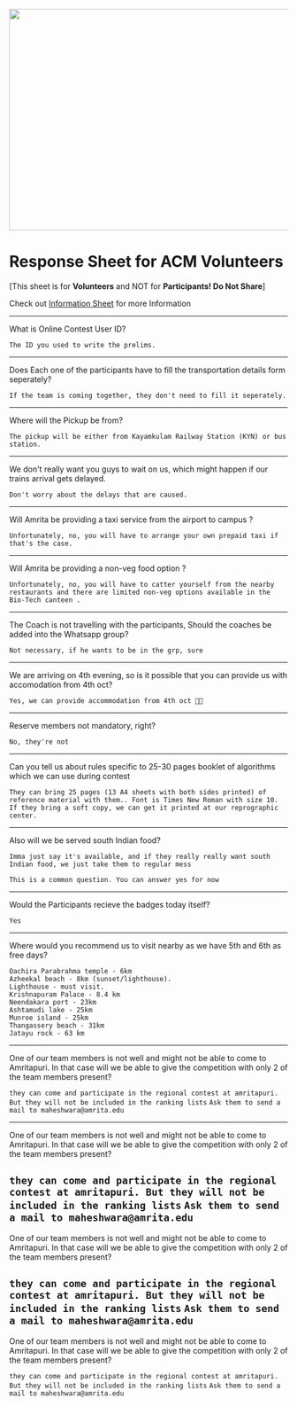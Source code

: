 <p align="center">
  <img width="700" height="400" src="https://user-images.githubusercontent.com/56226566/193438268-b79952a0-75bb-4543-baec-226e485e0de6.png">
</p>

# Response Sheet for ACM Volunteers

[This sheet is for **Volunteers** and NOT for **Participants! Do Not Share**]

Check out [Information Sheet](https://stuntstorm.github.io/Information/) for more Information 

-----------------------------------------------------------
What is Online Contest User ID?

`The ID you used to write the prelims.`

-----------------------------------------------------------

Does Each one of the participants have to fill the transportation details form seperately?

`If the team is coming together, they don't need to fill it seperately.`
 
-----------------------------------------------------------

Where will the Pickup be from?

`The pickup will be either from Kayamkulam Railway Station (KYN) or bus station.`

-----------------------------------------------------------

We don't really want you guys to wait on us, which might happen if our trains arrival gets delayed.

`Don't worry about the delays that are caused.`

-----------------------------------------------------------

Will Amrita be providing a taxi service from the airport to campus ?

`Unfortunately, no, you will have to arrange your own prepaid taxi if that's the case.`

------------------------------------------------------------

Will Amrita be providing a non-veg food option ?

`Unfortunately, no, you will have to catter yourself from the nearby restaurants and there are limited non-veg options available in the Bio-Tech canteen .`

------------------------------------------------------------

The Coach is not travelling with the participants, Should the coaches be added into the Whatsapp group?

`Not necessary, if he wants to be in the grp, sure`

------------------------------------------------------------

We are arriving on 4th evening, so is it possible that you can provide us with accomodation from 4th oct?

`Yes, we can provide accommodation from 4th oct 👍🏻`

------------------------------------------------------------

Reserve members not mandatory, right?

`No, they're not`

------------------------------------------------------------

Can you tell us about rules specific to 25-30 pages booklet of algorithms which we can use during contest

`They can bring 25 pages (13 A4 sheets with both sides printed) of reference material with them.. Font is Times New Roman with size 10. If they bring a soft copy, we can get it printed at our reprographic center.`

------------------------------------------------------------

Also will we be served south Indian food?

`Imma just say it's available, and if they really really want south Indian food, we just take them to regular mess`

`This is a common question. You can answer yes for now`

------------------------------------------------------------

Would the Participants recieve the badges today itself?

`Yes`

------------------------------------------------------------

Where would you recommend us to visit nearby as we have 5th and 6th as free days?

``` 
Oachira Parabrahma temple - 6km 
Azheekal beach - 8km (sunset/lighthouse). 
Lighthouse - must visit.
Krishnapuram Palace - 8.4 km 
Neendakara port - 23km
Ashtamudi lake - 25km
Munroe island - 25km 
Thangassery beach - 31km
Jatayu rock - 63 km
`````

------------------------------------------------------------

One of our team members is not well and might not be able to come to Amritapuri. In that case will we be able to give the competition with only 2 of the team members present?

`they can come and participate in the regional contest at amritapuri. But they will not be included in the ranking lists`
`Ask them to send a mail to maheshwara@amrita.edu`

------------------------------------------------------------

One of our team members is not well and might not be able to come to Amritapuri. In that case will we be able to give the competition with only 2 of the team members present?

`they can come and participate in the regional contest at amritapuri. But they will not be included in the ranking lists`
`Ask them to send a mail to maheshwara@amrita.edu`
------------------------------------------------------------

One of our team members is not well and might not be able to come to Amritapuri. In that case will we be able to give the competition with only 2 of the team members present?

`they can come and participate in the regional contest at amritapuri. But they will not be included in the ranking lists`
`Ask them to send a mail to maheshwara@amrita.edu`
------------------------------------------------------------

One of our team members is not well and might not be able to come to Amritapuri. In that case will we be able to give the competition with only 2 of the team members present?

`they can come and participate in the regional contest at amritapuri. But they will not be included in the ranking lists`
`Ask them to send a mail to maheshwara@amrita.edu`
